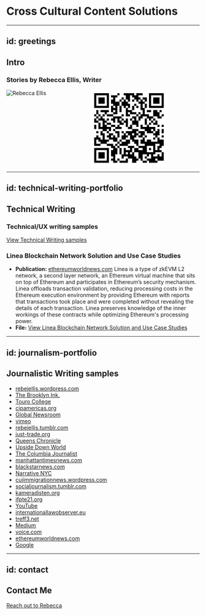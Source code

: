 # Cross Cultural Content Solutions

---
id: greetings
---

## Intro

### Stories by Rebecca Ellis, Writer

<!-- Adjust the image sizes and alignment as needed -->
<div style="display: flex; align-items: center;">
    <img src="https://s3.amazonaws.com/external_clips/users/6481/large/rebecca-bkink-1060.jpg?1332469171" alt="Rebecca Ellis" style="width: 200px; height: 200px; margin-right: 20px;">
    <img src="assets/qr-code.png" alt="QR-Code" style="width: 200px; height: 200px;">
</div>

---
id: technical-writing-portfolio
---

## Technical Writing 

### Technical/UX writing samples

[View Technical Writing samples](https://s3.amazonaws.com/external_clips/4884984/Senior_TW_Portfolio_Rebecca_Ellis_2-1.pdf?1700503305)

### Linea Blockchain Network Solution and Use Case Studies

- **Publication:** [ethereumworldnews.com](http://ethereumworldnews.com)
Linea is a type of zkEVM L2 network, a second layer network, an Ethereum virtual machine that sits on top of Ethereum and participates in Ethereum’s security mechanism. Linea offloads transaction validation, reducing processing costs in the Ethereum execution environment by providing Ethereum with reports that transactions took place and were completed without revealing the details of each transaction. Linea preserves knowledge of the inner workings of these contracts while optimizing Ethereum's processing power.
- **File:** [View Linea Blockchain Network Solution and Use Case Studies](https://s3.amazonaws.com/external_clips/4877903/Consensys_Technical_Writing_Sample.pdf?1699985027)

---
id: journalism-portfolio
---

## Journalistic Writing samples 

- [rebejellis.wordpress.com](https://rebejellis.wordpress.com)
- [The Brooklyn Ink.](https://s3.amazonaws.com/external_clips/clip_publications/1284/small/1284.jpg?1329233631)
- [Touro College](https://www.google.com/s2/favicons?domain=touro.edu)
- [cipamericas.org](https://cipamericas.org)
- [Global Newsroom](https://s3.amazonaws.com/external_clips/clip_publications/6200/small/Screen%20Shot%202012-11-29%20at%201.31.30%20PM.png?1354213923)
- [vimeo](https://s3.amazonaws.com/external_clips/clip_publications/2892/small/vimeo.jpg?1329229940)
- [rebejellis.tumblr.com](https://s3.amazonaws.com/external_clips/clip_publications/4691/small/tumblr-logo.png?1363978600)
- [just-trade.org](https://www.google.com/s2/favicons?domain=just-trade.org)
- [Queens Chronicle](https://s3.amazonaws.com/external_clips/clip_publications/4687/small/282061_10150271565991513_4237619_n.jpg?1354666398)
- [Upside Down World](https://s3.amazonaws.com/external_clips/clip_publications/3830/small/4465_86395851593_6320879_n.jpg?1367512267)
- [The Columbia Journalist](https://s3.amazonaws.com/external_clips/clip_publications/4473/small/NewLogo.png?1367600473)
- [manhattantimesnews.com](https://www.google.com/s2/favicons?domain=manhattantimesnews.com)
- [blackstarnews.com](https://s3.amazonaws.com/external_clips/clip_publications/3374/small/Screen%20Shot%202012-12-21%20at%203.42.02%20PM.png?1356122532)
- [Narrative NYC](https://s3.amazonaws.com/external_clips/clip_publications/4689/small/5e33864b59232f070513b9a643ab2afd.png?1364395772)
- [cujimmigrationnews.wordpress.com](https://www.google.com/s2/favicons?domain=cujimmigrationnews.wordpress.com)
- [socialjournalism.tumblr.com](https://s3.amazonaws.com/external_clips/clip_publications/6332/small/tumblr_20logo.png?1363978845)
- [kameradisten.org](https://www.google.com/s2/favicons?domain=kameradisten.org)
- [ifpte21.org](https://www.google.com/s2/favicons?domain=ifpte21.org)
- [YouTube](https://s3.amazonaws.com/external_clips/clip_publications/901/small/YouTube_logo.png?1467745713)
- [internationallawobserver.eu](https://www.google.com/s2/favicons?domain=internationallawobserver.eu)
- [treff3.net](https://www.google.com/s2/favicons?domain=treff3.net)
- [Medium](https://s3.amazonaws.com/external_clips/clip_publications/14586/small/medium.png?1351794173)
- [voice.com](https://www.google.com/s2/favicons?domain=voice.com)
- [ethereumworldnews.com](https://www.google.com/s2/favicons?domain=ethereumworldnews.com)
- [Google](https://www.google.com/s2/favicons?domain=google.com.my)

---
id: contact
---

## Contact Me

[Reach out to Rebecca](https://www.savvycard.com/rebejellis/techwriter-savvycdard/1459_scid)
